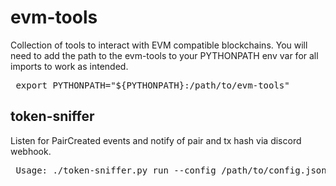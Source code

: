 # evm-tools
Collection of tools to interact with EVM compatible blockchains.
You will need to add the path to the evm-tools to your PYTHONPATH env var for all imports to work as intended.
<pre>
 export PYTHONPATH="${PYTHONPATH}:/path/to/evm-tools"
</pre>

## token-sniffer
Listen for PairCreated events and notify of pair and tx hash via discord webhook.
<pre>
 Usage: ./token-sniffer.py run --config /path/to/config.json
</pre>

